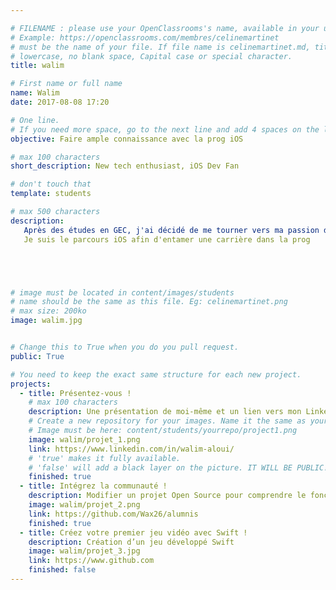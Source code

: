 ```yaml
---

# FILENAME : please use your OpenClassrooms's name, available in your url.
# Example: https://openclassrooms.com/membres/celinemartinet
# must be the name of your file. If file name is celinemartinet.md, title is celinemartinet.
# lowercase, no blank space, Capital case or special character.
title: walim

# First name or full name
name: Walim
date: 2017-08-08 17:20

# One line.
# If you need more space, go to the next line and add 4 spaces on the left, as in 'description'.
objective: Faire ample connaissance avec la prog iOS

# max 100 characters
short_description: New tech enthusiast, iOS Dev Fan

# don't touch that
template: students

# max 500 characters
description:
   Après des études en GEC, j'ai décidé de me tourner vers ma passion de toujours : les New tech.
   Je suis le parcours iOS afin d'entamer une carrière dans la prog





# image must be located in content/images/students
# name should be the same as this file. Eg: celinemartinet.png
# max size: 200ko
image: walim.jpg


# Change this to True when you do you pull request.
public: True

# You need to keep the exact same structure for each new project.
projects:
  - title: Présentez-vous !
    # max 100 characters
    description: Une présentation de moi-même et un lien vers mon LinkedIn.
    # Create a new repository for your images. Name it the same as your nickname and profile picture.
    # Image must be here: content/students/yourrepo/project1.png
    image: walim/projet_1.png
    link: https://www.linkedin.com/in/walim-aloui/
    # 'true' makes it fully available.
    # 'false' will add a black layer on the picture. IT WILL BE PUBLIC!
    finished: true
  - title: Intégrez la communauté !
    description: Modifier un projet Open Source pour comprendre le fonctionnement de Git, de Github et des pull requests. 
    image: walim/projet_2.png
    link: https://github.com/Wax26/alumnis
    finished: true
  - title: Créez votre premier jeu vidéo avec Swift !
    description: Création d’un jeu développé Swift
    image: walim/projet_3.jpg
    link: https://www.github.com
    finished: false
---
```

